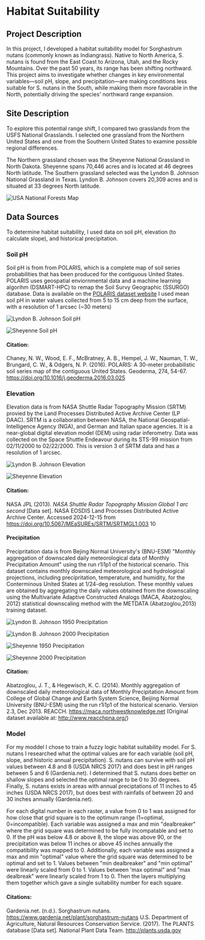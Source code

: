 # Habitat Suitability 
## Project Description  
In this project, I developed a habitat suitability model for Sorghastrum nutans (commonly known as Indiangrass). Native to North America, S. nutans is found from the East Coast to Arizona, Utah, and the Rocky Mountains. Over the past 50 years, its range has been shifting northward. This project aims to investigate whether changes in key environmental variables—soil pH, slope, and precipitation—are making conditions less suitable for S. nutans in the South, while making them more favorable in the North, potentially driving the species' northward range expansion.

## Site Description
To explore this potential range shift, I compared two grasslands from the USFS National Grasslands. I selected one grassland from the Northern United States and one from the Southern United States to examine possible regional differences.

The Northern grassland chosen was the Sheyenne National Grassland in North Dakota. Sheyenne spans 70,446 acres and is located at 46 degrees North latitude. The Southern grassland selected was the Lyndon B. Johnson National Grassland in Texas. Lyndon B. Johnson covers 20,309 acres and is situated at 33 degrees North latitude.

<img 
  src="img/USA_National_Forests_Map.jpg" 
  alt="USA National Forests Map" 
  style="max-width:100%; height:auto; display:block; margin-left:auto; margin-right:auto;">

## Data Sources
To determine habitat suitability, I used data on soil pH, elevation (to calculate slope), and historical precipitation.
### Soil pH
Soil pH is from from POLARIS, which is a complete map of soil series probabilities that has been produced for the contiguous United States. POLARIS uses geospatial enviornmental data and a machine learning algorihm (DSMART-HPC) to remap the Soil Survy Geographic (SSURGO) database. Data is available on the [POLARIS dataset website](http://hydrology.cee.duke.edu/POLARIS/)
I used mean soil pH in water values collected from 5 to 15 cm deep from the surface, with a resolution of 1 arcsec (~30 meters) 

<img 
  src="img/soil_ph_lyndon.png" 
  alt="Lyndon B. Johnson Soil pH" 
  style="max-width:100%; height:auto; display:block; margin-left:auto; margin-right:auto;">

<img 
  src="img/soil_ph_sheyenne.png" 
  alt="Sheyenne Soil pH" 
  style="max-width:100%; height:auto; display:block; margin-left:auto; margin-right:auto;">

#### Citation:
Chaney, N. W., Wood, E. F., McBratney, A. B., Hempel, J. W., Nauman, T. W., Brungard, C. W., & Odgers, N. P. (2016). POLARIS: A 30-meter probabilistic soil series map of the contiguous United States. Geoderma, 274, 54-67. https://doi.org/10.1016/j.geoderma.2016.03.025

### Elevation
Elevation data is from NASA Shuttle Radar Topography Mission (SRTM) provied by the Land Processes Distributed Active Archive Center (LP DAAC). SRTM is a collaboration between NASA, the National Geospatial-Intelligence Agency (NGA), and German and Italian space agencies. It is a near-global digital elevation model (DEM) using radar inferometry. Data was collected on the Space Shuttle Endeavour during its STS-99 mission from 02/11/2000 to 02/22/2000. This is version 3 of SRTM data and has a resolution of 1 arcsec. 

<img 
  src="img/elevation_lyndon.png" 
  alt="Lyndon B. Johnson Elevation" 
  style="max-width:100%; height:auto; display:block; margin-left:auto; margin-right:auto;">

<img 
  src="img/elevation_sheyenne.png" 
  alt="Sheyenne Elevation" 
  style="max-width:100%; height:auto; display:block; margin-left:auto; margin-right:auto;">
  
#### Citation:
NASA JPL (2013). <i>NASA Shuttle Radar Topography Mission Global 1 arc second</i> [Data set]. NASA EOSDIS Land Processes Distributed Active Archive Center. Accessed 2024-12-15 from https://doi.org/10.5067/MEaSUREs/SRTM/SRTMGL1.003
10

#### Precipitation 
Precipritation data is from Bejing Normal University's (BNU-ESM) "Monthly aggregation of downscaled daily meteorological data of Monthly Precipitation Amount" using the run r1i1p1 of the historical scenario. This dataset contains monthly downscaled meteorological and hydrological projections, including precipritation, temperature, and humidity, for the Conterminous United States at 1/24-deg resolution. These monthly values are obtained by aggregating the daily values obtained from the downscaling using the Multivariate Adaptive Constructed Analogs (MACA, Abatzoglou, 2012) statistical downscaling method with the METDATA (Abatzoglou,2013) training dataset.

<img 
  src="img/precip_1950_lyndon.png" 
  alt="Lyndon B. Johnson 1950 Precipitation" 
  style="max-width:100%; height:auto; display:block; margin-left:auto; margin-right:auto;">

<img 
  src="img/precip_2000_lyndon.png" 
  alt="Lyndon B. Johnson 2000 Precipitation" 
  style="max-width:100%; height:auto; display:block; margin-left:auto; margin-right:auto;">
  
<img 
  src="img/precip_1950_sheyenne.png" 
  alt="Sheyenne 1950 Precipitation" 
  style="max-width:100%; height:auto; display:block; margin-left:auto; margin-right:auto;">

<img 
  src="img/precip_2000_sheyenne.png" 
  alt="Sheyenne 2000 Precipitation" 
  style="max-width:100%; height:auto; display:block; margin-left:auto; margin-right:auto;">

#### Citation:
Abatzoglou, J. T., & Hegewisch, K. C. (2014). Monthly aggregation of downscaled daily meteorological data of Monthly Precipitation Amount from College of Global Change and Earth System Science, Beijing Normal University (BNU-ESM) using the run r1i1p1 of the historical scenario. Version 2.3, Dec 2013. REACCH. https://maca.northwestknowledge.net
(Original dataset available at: http://www.reacchpna.org/)

### Model
For my moddel I chose to train a fuzzy logic habitat suitability model. For S. nutans I researched what the optimal values are for each variable (soil pH, slope, and historic annual precipitation). S. nutans can survive with soil pH values between 4.8 and 8 (USDA NRCS 2017) and does best in pH ranges between 5 and 6 (Gardenia.net). I determined that S. nutans does better on shallow slopes and selected the optimal range to be 0 to 30 degrees. Finally, S. nutans exists in areas with annual preciptations of 11 inches to 45 inches (USDA NRCS 2017), but does best with rainfalls of between 20 and 30 inches annually (Gardenia.net).

For each digital number in each raster, a value from 0 to 1 was assigned for how close that grid square is to the optimum range (1=optimal, 0=incompatible). Each variable was assigned a max and min "dealbreaker"
where the grid square was determined to be fully incompatable and set to 0. If the pH was below 4.8 or above 8, the slope was above 90, or the precipitation was below 11 inches or above 45 inches annually the compatibility was mapped to 0. Additionally, each variable was assigned a max and min "optimal" value where the grid square was determined to be optimal and set to 1. Values between "min dealbreaker" and "min optimal" were linearly scaled from 0 to 1. Values between 'max optimal" and "max dealbreak" were linearly scaled from 1 to 0. Then the layers multiplying them together which gave a single suitability number for each square.

#### Citations:
Gardenia.net. (n.d.). Sorghastrum nutans. https://www.gardenia.net/plant/sorghastrum-nutans
U.S. Department of Agriculture, Natural Resources Conservation Service. (2017). The PLANTS database [Data set]. National Plant Data Team. http://plants.usda.gov


